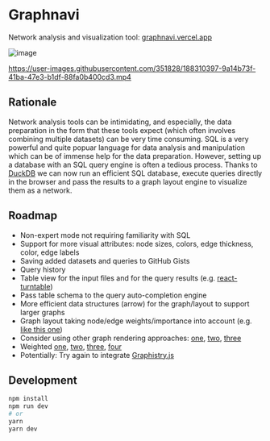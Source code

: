 # Graphnavi

Network analysis and visualization tool: [graphnavi.vercel.app](https://graphnavi.vercel.app/)

![image](https://user-images.githubusercontent.com/351828/188310445-91655c7d-1b60-46d4-b000-b72acd4d2be1.png)

https://user-images.githubusercontent.com/351828/188310397-9a14b73f-41ba-47e3-b1df-88fa0b400cd3.mp4



## Rationale
Network analysis tools can be intimidating, and especially, the data preparation in the form that these tools expect (which often involves combining multiple datasets) can be very time consuming.
SQL is a very powerful and quite popuar language for data analysis and manipulation which can be of immense help for the data preparation. However, setting up a database with an SQL query engine is often a tedious process.
Thanks to [DuckDB](https://www.duckdb.org") we can now run an efficient SQL database, execute queries directly in the browser
and pass the results to a graph layout engine to visualize them as a network.



## Roadmap
- Non-expert mode not requiring familiarity with SQL
- Support for more visual attributes: node sizes, colors, edge thickness, color, edge labels
- Saving added datasets and queries to GitHub Gists
- Query history
- Table view for the input files and for the query results (e.g. [react-turntable](https://react-turntable.netlify.app/?path=/story/virtualizedtables-examples--advanced))
- Pass table schema to the query auto-completion engine
- More efficient data structures (arrow) for the graph/layout to support larger graphs  
- Graph layout taking node/edge weights/importance into account (e.g. [like this one](https://networkofthrones.wordpress.com/)) 
- Consider using other graph rendering approaches: [one](https://observablehq.com/@zakjan/force-directed-graph-pixi), [two](https://bl.ocks.org/BTKY/6c282b65246f8f46bb55aadc322db709), [three](https://observablehq.com/@subbuballa/force-directed-graph)
- Weighted [one](https://observablehq.com/@stefanwenger/game-of-thrones-character-influence), [two](https://observablehq.com/@ericmauviere/graphology-et-migrations-residentielles-entre-aires), [three](https://observablehq.com/@jrladd/gotgraphology), [four](https://observablehq.com/@mef/forceatlas2-layout-settings-visualized)
- Potentially: Try again to integrate [Graphistry.js](https://github.com/graphistry/graphistry-js)

## Development

```bash
npm install
npm run dev
# or
yarn
yarn dev
```
